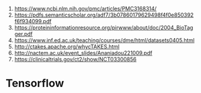 1) https://www.ncbi.nlm.nih.gov/pmc/articles/PMC3168314/
2) https://pdfs.semanticscholar.org/adf7/3b07860179629498f4f0e850392f6f934099.pdf
3) https://proteininformationresource.org/pirwww/about/doc/2004_BioTagger.pdf
4) https://www.inf.ed.ac.uk/teaching/courses/dme/html/datasets0405.html
5) http://ctakes.apache.org/whycTAKES.html
6) http://nactem.ac.uk/event_slides/Ananiadou221009.pdf
7) https://clinicaltrials.gov/ct2/show/NCT03300856
# Tensorflow

